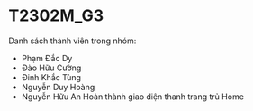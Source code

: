 # T2302M_G3
Danh sách thành viên trong nhóm:
- Phạm Đắc Dy
- Đào Hữu Cường
- Đinh Khắc Tùng
- Nguyễn Duy Hoàng
- Nguyễn Hữu An
Hoàn thành giao diện thanh trang trủ Home